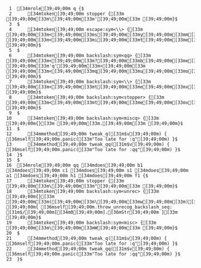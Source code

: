     1	[34mrole[39;49;00m q {$
     2	    [34mtoken[39;49;00m stopper {[33m [39;49;00m[33m\[39;49;00m[33m'[39;49;00m[33m [39;49;00m}$
     3	$
     4	    [34mtoken[39;49;00m escape:sym<\\> {[33m [39;49;00m[33m<[39;49;00m[33ms[39;49;00m[33my[39;49;00m[33mm[39;49;00m[33m>[39;49;00m[33m [39;49;00m[33m<[39;49;00m[33mi[39;49;00m[33mt[39;49;00m[33me[39;49;00m[33mm[39;49;00m[33m=[39;49;00m[33m.[39;49;00m[33mb[39;49;00m[33ma[39;49;00m[33mc[39;49;00m[33mk[39;49;00m[33ms[39;49;00m[33ml[39;49;00m[33ma[39;49;00m[33ms[39;49;00m[33mh[39;49;00m[33m>[39;49;00m[33m [39;49;00m}$
     5	$
     6	    [34mtoken[39;49;00m backslash:sym<qq> {[33m [39;49;00m[33m<[39;49;00m[33m?[39;49;00m[33mb[39;49;00m[33me[39;49;00m[33mf[39;49;00m[33mo[39;49;00m[33mr[39;49;00m[33me[39;49;00m[33m [39;49;00m[33m'q'[39;49;00m[33m>[39;49;00m[33m [39;49;00m[33m<[39;49;00m[33mq[39;49;00m[33mu[39;49;00m[33mo[39;49;00m[33mt[39;49;00m[33me[39;49;00m[33m=[39;49;00m[33m.[39;49;00m[33mL[39;49;00m[33mA[39;49;00m[33mN[39;49;00m[33mG[39;49;00m[33m([39;49;00m[33m'MAIN'[39;49;00m[33m,[39;49;00m[33m'quote'[39;49;00m[33m)[39;49;00m[33m>[39;49;00m[33m [39;49;00m}$
     7	    [34mtoken[39;49;00m backslash:sym<\\> {[33m [39;49;00m[33m<[39;49;00m[33mt[39;49;00m[33me[39;49;00m[33mx[39;49;00m[33mt[39;49;00m[33m=[39;49;00m[33m.[39;49;00m[33ms[39;49;00m[33my[39;49;00m[33mm[39;49;00m[33m>[39;49;00m[33m [39;49;00m}$
     8	    [34mtoken[39;49;00m backslash:sym<stopper> {[33m [39;49;00m[33m<[39;49;00m[33mt[39;49;00m[33me[39;49;00m[33mx[39;49;00m[33mt[39;49;00m[33m=[39;49;00m[33m.[39;49;00m[33ms[39;49;00m[33mt[39;49;00m[33mo[39;49;00m[33mp[39;49;00m[33mp[39;49;00m[33me[39;49;00m[33mr[39;49;00m[33m>[39;49;00m[33m [39;49;00m}$
     9	$
    10	    [34mtoken[39;49;00m backslash:sym<miscq> {[33m [39;49;00m{}[33m [39;49;00m[33m.[39;49;00m[33m [39;49;00m}$
    11	$
    12	    [34mmethod[39;49;00m tweak_q([31m$v[39;49;00m) { [36mself[39;49;00m.panic([33m"Too late for :q"[39;49;00m) }$
    13	    [34mmethod[39;49;00m tweak_qq([31m$v[39;49;00m) { [36mself[39;49;00m.panic([33m"Too late for :qq"[39;49;00m) }$
    14	}$
    15	$
    16	[34mrole[39;49;00m qq [34mdoes[39;49;00m b1 [34mdoes[39;49;00m c1 [34mdoes[39;49;00m s1 [34mdoes[39;49;00m a1 [34mdoes[39;49;00m h1 [34mdoes[39;49;00m f1 {$
    17	    [34mtoken[39;49;00m stopper {[33m [39;49;00m[33m\[39;49;00m[33m"[39;49;00m[33m [39;49;00m}$
    18	    [34mtoken[39;49;00m backslash:sym<unrec> {[33m [39;49;00m{}[33m [39;49;00m[33m([39;49;00m[33m\[39;49;00m[33mw[39;49;00m[33m)[39;49;00m[33m [39;49;00m{ [36mself[39;49;00m.throw_unrecog_backslash_seq: [31m$/[39;49;00m[[34m0[39;49;00m].[36mStr[39;49;00m }[33m [39;49;00m}$
    19	    [34mtoken[39;49;00m backslash:sym<misc> {[33m [39;49;00m[33m\[39;49;00m[33mW[39;49;00m[33m [39;49;00m}$
    20	$
    21	    [34mmethod[39;49;00m tweak_q([31m$v[39;49;00m) { [36mself[39;49;00m.panic([33m"Too late for :q"[39;49;00m) }$
    22	    [34mmethod[39;49;00m tweak_qq([31m$v[39;49;00m) { [36mself[39;49;00m.panic([33m"Too late for :qq"[39;49;00m) }$
    23	}$
